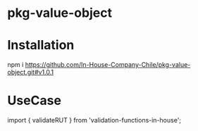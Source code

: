 # pkg-value-object
# Installation 

npm i https://github.com/In-House-Company-Chile/pkg-value-object.git#v1.0.1

# UseCase 
import { validateRUT } from 'validation-functions-in-house';
